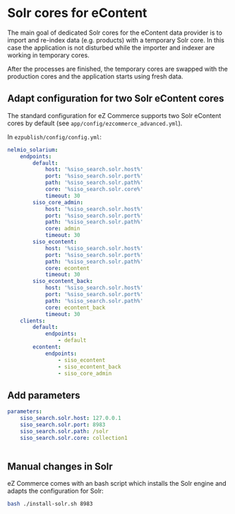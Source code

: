 # Solr cores for eContent

The main goal of dedicated Solr cores for the eContent data provider is to import and re-index data (e.g. products) with a temporary Solr core.
In this case the application is not disturbed while the importer and indexer are working in temporary cores.

After the processes are finished, the temporary cores are swapped with the production cores and the application starts using fresh data.

## Adapt configuration for two Solr eContent cores

The standard configuration for eZ Commerce supports two Solr eContent cores by default (see `app/config/ezcommerce_advanced.yml`).

In `ezpublish/config/config.yml`:

``` yaml
nelmio_solarium:
    endpoints:
        default:
            host: '%siso_search.solr.host%'
            port: '%siso_search.solr.port%'
            path: '%siso_search.solr.path%'
            core: '%siso_search.solr.core%'
            timeout: 30
        siso_core_admin:
            host: '%siso_search.solr.host%'
            port: '%siso_search.solr.port%'
            path: '%siso_search.solr.path%'
            core: admin
            timeout: 30
        siso_econtent:
            host: '%siso_search.solr.host%'
            port: '%siso_search.solr.port%'
            path: '%siso_search.solr.path%'
            core: econtent
            timeout: 30
        siso_econtent_back:
            host: '%siso_search.solr.host%'
            port: '%siso_search.solr.port%'
            path: '%siso_search.solr.path%'
            core: econtent_back
            timeout: 30
    clients:
        default:
            endpoints:
                - default
        econtent:
            endpoints:
                - siso_econtent
                - siso_econtent_back
                - siso_core_admin 
```

## Add parameters

``` yaml
parameters:
    siso_search.solr.host: 127.0.0.1
    siso_search.solr.port: 8983
    siso_search.solr.path: /solr
    siso_search.solr.core: collection1
    
```

## Manual changes in Solr

eZ Commerce comes with an bash script which installs the Solr engine and adapts the configuration for Solr:

``` bash
bash ./install-solr.sh 8983
```
